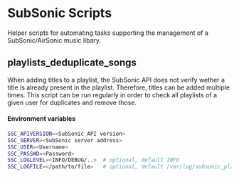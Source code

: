 # SubSonic Scripts

Helper scripts for automating tasks supporting the management of a SubSonic/AirSonic music libary.


## playlists_deduplicate_songs

When adding titles to a playlist, the SubSonic API does not verify wether a title is already present in the playlist. Therefore, titles can be added multiple times. This script can be run regularly in order to check all playlists of a given user for duplicates and remove those.

#### Environment variables

```sh
SSC_APIVERSION=<SubSonic API version>
SSC_SERVER=<SubSonic server address>
SSC_USER=<Username>
SSC_PASSWD=<Password>
SSC_LOGLEVEL=<INFO/DEBUG/..>  # optional, default INFO
SSC_LOGFILE=</path/to/file>   # optional, default /var/log/subsonic_playlists_dedup
```
